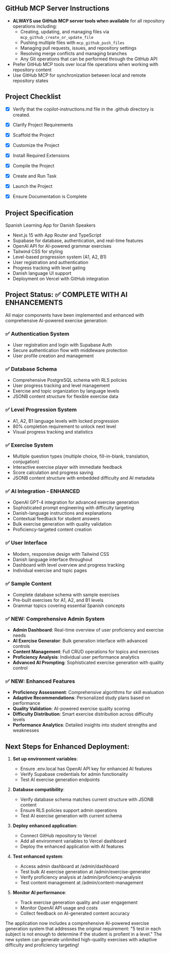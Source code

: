 <!-- Use this file to provide workspace-specific custom instructions to Copilot. For more details, visit https://code.visualstudio.com/docs/copilot/copilot-customization#_use-a-githubcopilotinstructionsmd-file -->

## GitHub MCP Server Instructions
- **ALWAYS use GitHub MCP server tools when available** for all repository operations including:
  - Creating, updating, and managing files via `mcp_github_create_or_update_file`
  - Pushing multiple files with `mcp_github_push_files`
  - Managing pull requests, issues, and repository settings
  - Resolving merge conflicts and managing branches
  - Any Git operations that can be performed through the GitHub API
- Prefer GitHub MCP tools over local file operations when working with repository content
- Use GitHub MCP for synchronization between local and remote repository states

## Project Checklist
- [x] Verify that the copilot-instructions.md file in the .github directory is created.

- [x] Clarify Project Requirements

- [x] Scaffold the Project

- [x] Customize the Project

- [x] Install Required Extensions

- [x] Compile the Project

- [x] Create and Run Task

- [x] Launch the Project

- [x] Ensure Documentation is Complete

## Project Specification
Spanish Learning App for Danish Speakers
- Next.js 15 with App Router and TypeScript
- Supabase for database, authentication, and real-time features
- OpenAI API for AI-powered grammar exercises
- Tailwind CSS for styling
- Level-based progression system (A1, A2, B1)
- User registration and authentication
- Progress tracking with level gating
- Danish language UI support
- Deployment on Vercel with GitHub integration

## Project Status: ✅ COMPLETE WITH AI ENHANCEMENTS

All major components have been implemented and enhanced with comprehensive AI-powered exercise generation:

### ✅ Authentication System
- User registration and login with Supabase Auth
- Secure authentication flow with middleware protection
- User profile creation and management

### ✅ Database Schema
- Comprehensive PostgreSQL schema with RLS policies
- User progress tracking and level management
- Exercise and topic organization by language levels
- JSONB content structure for flexible exercise data

### ✅ Level Progression System
- A1, A2, B1 language levels with locked progression
- 80% completion requirement to unlock next level
- Visual progress tracking and statistics

### ✅ Exercise System
- Multiple question types (multiple choice, fill-in-blank, translation, conjugation)
- Interactive exercise player with immediate feedback
- Score calculation and progress saving
- JSONB content structure with embedded difficulty and AI metadata

### ✅ AI Integration - ENHANCED
- OpenAI GPT-4 integration for advanced exercise generation
- Sophisticated prompt engineering with difficulty targeting
- Danish-language instructions and explanations
- Contextual feedback for student answers
- Bulk exercise generation with quality validation
- Proficiency-targeted content creation

### ✅ User Interface
- Modern, responsive design with Tailwind CSS
- Danish language interface throughout
- Dashboard with level overview and progress tracking
- Individual exercise and topic pages

### ✅ Sample Content
- Complete database schema with sample exercises
- Pre-built exercises for A1, A2, and B1 levels
- Grammar topics covering essential Spanish concepts

### ✅ NEW: Comprehensive Admin System
- **Admin Dashboard**: Real-time overview of user proficiency and exercise needs
- **AI Exercise Generator**: Bulk generation interface with advanced controls
- **Content Management**: Full CRUD operations for topics and exercises
- **Proficiency Analysis**: Individual user performance analytics
- **Advanced AI Prompting**: Sophisticated exercise generation with quality control

### ✅ NEW: Enhanced Features
- **Proficiency Assessment**: Comprehensive algorithms for skill evaluation
- **Adaptive Recommendations**: Personalized study plans based on performance
- **Quality Validation**: AI-powered exercise quality scoring
- **Difficulty Distribution**: Smart exercise distribution across difficulty levels
- **Performance Analytics**: Detailed insights into student strengths and weaknesses

## Next Steps for Enhanced Deployment:

1. **Set up environment variables**:
   - Ensure .env.local has OpenAI API key for enhanced AI features
   - Verify Supabase credentials for admin functionality
   - Test AI exercise generation endpoints

2. **Database compatibility**:
   - Verify database schema matches current structure with JSONB content
   - Ensure RLS policies support admin operations
   - Test AI exercise generation with current schema

3. **Deploy enhanced application**:
   - Connect GitHub repository to Vercel
   - Add all environment variables to Vercel dashboard
   - Deploy the enhanced application with AI features

4. **Test enhanced system**:
   - Access admin dashboard at /admin/dashboard
   - Test bulk AI exercise generation at /admin/exercise-generator
   - Verify proficiency analysis at /admin/proficiency-analysis
   - Test content management at /admin/content-management

5. **Monitor AI performance**:
   - Track exercise generation quality and user engagement
   - Monitor OpenAI API usage and costs
   - Collect feedback on AI-generated content accuracy

The application now includes a comprehensive AI-powered exercise generation system that addresses the original requirement: "5 test in each subject is not enough to determine if the student is profient in a level." The new system can generate unlimited high-quality exercises with adaptive difficulty and proficiency targeting!